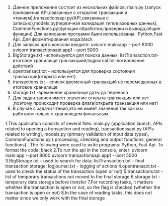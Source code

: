 1. Данное приложение состоит из нескольких файлов:
main.py (запуск приложения,API,связанные с открытие транзакции и чтением),transactionsapi.py(API,связанные с записью),models.py(первичная валидация типов входных данных),
CommonFunctions.py(функции обработки,проверки и вывода,общие функции)
Для написания программ были использованы : Python,Fast Api.
Для форматирования кода:black
2. Для запуска api в консоли введите:
uvicorn main:app --port 8000
uvicorn transactionsapi:app1 --port 5000
3. BigStorage.txt -используется для поиска данных; listTransaction.txt- итоговое хранилище транзакциий;logjournal.txt-логирование действий
4. opentransact.txt - используется для проверка состояния транзакции(открыта или нет)
5. transactions.txt - список временный транзакций не перемещенных  в итоговое хранилище
6. storage.txt -временное хранилище даты до переноса
7. Для задач записи имеет значение открыта транзакция или нет ,поэтому происходит проверка флага(открыта транзакция или нет)
8. В случае с задачи чтения,это не имеет значения так как мы работаем только с хранилищем финальным

1.This application consists of several files: main.py (application launch, APIs related to opening a transaction and reading), transactionssapi.py (APIs related to writing), models.py (primary validation of input data types), CommonFunctions.py ( processing, checking and output functions, general functions) .
The following were used to write programs: Python, Fast Api.
To format the code: black
2.To run the api in the console, enter: uvicorn main:app --port 8000 uvicorn transactionsapi:app1 --port 5000
3.BigStorage.txt - used to search for data; listTransaction.txt - final transaction storage; logjournal.txt - logging of actions
4.opentransact.txt - used to check the status of the transaction (open or not)
5.transactions.txt - list of temporary transactions not moved to the final storage
6.storage.txt - temporary date storage before transfer
7.For recording tasks, it matters whether the transaction is open or not, so the flag is checked (whether the transaction is open or not)
8.In the case of reading tasks, this does not matter since we only work with the final storage
